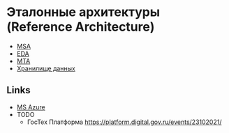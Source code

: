 # Эталонные архитектуры (Reference Architecture)

* [MSA](style/msa.md)
* [EDA](style/eda.md)
* [MTA](mta.md)
* [Хранилище данных](store.md)
  
## Links

* [MS Azure](https://docs.microsoft.com/ru-RU/azure/architecture/architectures/?filter=reference-architecture)
* TODO
  * ГосТех Платформа https://platform.digital.gov.ru/events/23102021/
